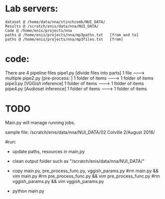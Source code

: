 # Lab servers:
    dataset @ /home/data/nna/stinchcomb/NUI_DATA/
    Results @ /scratch/enis/data/nna/NUI_DATA/
    Code @ /home/enis/projects/nna
    paths @ /home/enis/projects/nna/mp3paths.txt   [from and to]
    paths @ /home/enis/projects/nna/mp3files.txt   [from]


# code:
  There are 4 pipeline files
  pipe1.py  [divide files into parts] 1 file ---> multiple
  pipe2.py  [pre-process: ] 1 folder of items --->  1 folder of items
  pipe3.py  [VGGish inference] 1 folder of items --->  1 folder of items
  pipe4.py  [Audioset inference] 1 folder of items --->  1 folder of items

# TODO
  Main.py will manage running jobs.

sample file: /scratch/enis/data/nna/NUI_DATA/02 Colville 2/August 2016/


#run:
 * update paths, resources in main,py
 * clean output folder such as "/scratch/enis/data/nna/NUI_DATA/"
 * copy main.py, pre_process_func.py, vggish_params.py
    #rm main.py && vim  main.py
    #rm pre_process_func.py && vim  pre_process_func.py
    #rm vggish_params.py && vim  vggish_params.py

 * python main.py
